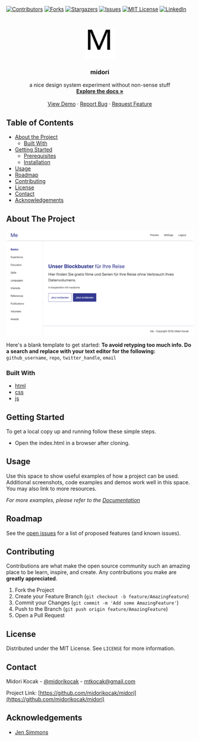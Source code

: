 <!--
*** Thanks for checking out this README Template. If you have a suggestion that would
*** make this better, please fork the repo and create a pull request or simply open
*** an issue with the tag "enhancement".
*** Thanks again! Now go create something AMAZING! :D
***
***
***
*** To avoid retyping too much info. Do a search and replace for the following:
*** github_username, repo, twitter_handle, email
-->





<!-- PROJECT SHIELDS -->
<!--
*** I'm using markdown "reference style" links for readability.
*** Reference links are enclosed in brackets [ ] instead of parentheses ( ).
*** See the bottom of this document for the declaration of the reference variables
*** for contributors-url, forks-url, etc. This is an optional, concise syntax you may use.
*** https://www.markdownguide.org/basic-syntax/#reference-style-links
-->
[![Contributors][contributors-shield]][contributors-url]
[![Forks][forks-shield]][forks-url]
[![Stargazers][stars-shield]][stars-url]
[![Issues][issues-shield]][issues-url]
[![MIT License][license-shield]][license-url]
[![LinkedIn][linkedin-shield]][linkedin-url]



<!-- PROJECT LOGO -->
<br />
<p align="center">
  <a href="https://github.com/midorikocak/midori">
    <img src="docs/img/logo.svg" alt="Logo" width="80" height="80">
  </a>

  <h3 align="center">midori</h3>

  <p align="center">
    a nice design system experiment without non-sense stuff
    <br />
    <a href="https://github.com/midorikocak/midori"><strong>Explore the docs »</strong></a>
    <br />
    <br />
    <a href="https://midorikocak.github.io/midori">View Demo</a>
    ·
    <a href="https://github.com/midorikocak/midori/issues">Report Bug</a>
    ·
    <a href="https://github.com/midorikocak/midori/issues">Request Feature</a>
  </p>
</p>



<!-- TABLE OF CONTENTS -->
## Table of Contents

* [About the Project](#about-the-project)
  * [Built With](#built-with)
* [Getting Started](#getting-started)
  * [Prerequisites](#prerequisites)
  * [Installation](#installation)
* [Usage](#usage)
* [Roadmap](#roadmap)
* [Contributing](#contributing)
* [License](#license)
* [Contact](#contact)
* [Acknowledgements](#acknowledgements)



<!-- ABOUT THE PROJECT -->
## About The Project

[![Hero][product-screenshot]](https://midorikocak.github.io/midori)

Here's a blank template to get started:
**To avoid retyping too much info. Do a search and replace with your text editor for the following:**
`github_username`, `repo`, `twitter_handle`, `email`


### Built With

* [html](https://html.spec.whatwg.org/)
* [css](https://www.w3.org/Style/CSS/specs.en.html)
* [js](https://www.ecma-international.org/publications/standards/Ecma-262.htm)



<!-- GETTING STARTED -->
## Getting Started

To get a local copy up and running follow these simple steps.

- Open the index.html in a browser after cloning.


<!-- USAGE EXAMPLES -->
## Usage

Use this space to show useful examples of how a project can be used. Additional screenshots, code examples and demos work well in this space. You may also link to more resources.

_For more examples, please refer to the [Documentation](https://mtkocak.net)_



<!-- ROADMAP -->
## Roadmap

See the [open issues](https://github.com/midorikocak/midori/issues) for a list of proposed features (and known issues).



<!-- CONTRIBUTING -->
## Contributing

Contributions are what make the open source community such an amazing place to be learn, inspire, and create. Any contributions you make are **greatly appreciated**.

1. Fork the Project
2. Create your Feature Branch (`git checkout -b feature/AmazingFeature`)
3. Commit your Changes (`git commit -m 'Add some AmazingFeature'`)
4. Push to the Branch (`git push origin feature/AmazingFeature`)
5. Open a Pull Request



<!-- LICENSE -->
## License

Distributed under the MIT License. See `LICENSE` for more information.



<!-- CONTACT -->
## Contact

Midori Kocak - [@midorikocak](https://twitter.com/midorikocak) - mtkocak@gmail.com

Project Link: [https://github.com/midorikocak/midori](https://github.com/midorikocak/midori)



<!-- ACKNOWLEDGEMENTS -->
## Acknowledgements

* [Jen Simmons](https://www.youtube.com/channel/UC7TizprGknbDalbHplROtag)





<!-- MARKDOWN LINKS & IMAGES -->
<!-- https://www.markdownguide.org/basic-syntax/#reference-style-links -->
[contributors-shield]: https://img.shields.io/github/contributors/midorikocak/midori.svg?style=flat-square
[contributors-url]: https://github.com/midorikocak/midori/graphs/contributors
[forks-shield]: https://img.shields.io/github/forks/midorikocak/midori.svg?style=flat-square
[forks-url]: https://github.com/midorikocak/midori/network/members
[stars-shield]: https://img.shields.io/github/stars/midorikocak/midori.svg?style=flat-square
[stars-url]: https://github.com/midorikocak/midori/stargazers
[issues-shield]: https://img.shields.io/github/issues/midorikocak/midori.svg?style=flat-square
[issues-url]: https://github.com/midorikocak/midori/issues
[license-shield]: https://img.shields.io/github/license/midorikocak/midori.svg?style=flat-square
[license-url]: https://github.com/midorikocak/midori/blob/master/LICENSE.txt
[linkedin-shield]: https://img.shields.io/badge/-LinkedIn-black.svg?style=flat-square&logo=linkedin&colorB=555
[linkedin-url]: https://linkedin.com/in/midorikocak
[product-screenshot]: docs/img/hero.png
[logo]: docs/img/logo.svg
